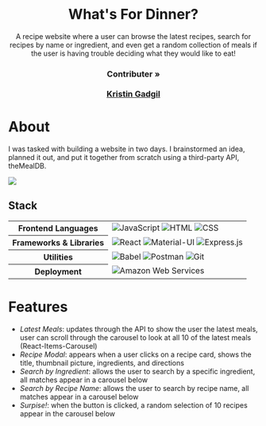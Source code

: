 <br />
<p align="center">
  <h1 align="center">What's For Dinner?</h1>

  <p align="center">
    A recipe website where a user can browse the latest recipes, search for recipes by name or ingredient, and even get a random collection of meals if the user is having trouble deciding what they would like to eat!
    <br />
    <h3 align="center">
     <strong>Contributer »</strong>
    <br />
    <br />
    <a href="https://github.com/itsme-kristin">Kristin Gadgil</a>
  </p>
</p>


# About
I was tasked with building a website in two days. I brainstormed an idea, planned it out, and put it together from scratch using a third-party API, theMealDB.

![](./data/whatsfordinner.gif)


## Stack

<table>
  <tbody>
    <tr>
      <th>Frontend Languages</th>
      <td>
        <img alt="JavaScript" src="https://img.shields.io/badge/javascript%20-%23323330.svg?&style=for-the-badge&logo=javascript&logoColor=%23F7DF1E" />
         <img alt="HTML" src="https://img.shields.io/badge/html5%20-%23E34F26.svg?&style=for-the-badge&logo=html5&logoColor=white" />
         <img alt="CSS" src="https://img.shields.io/badge/css3%20-%231572B6.svg?&style=for-the-badge&logo=css3&logoColor=white" />
      </td>
    </tr>
    <tr>
      <th>Frameworks & Libraries</th>
      <td>
        <img alt="React" src="https://img.shields.io/badge/react%20-%2320232a.svg?&style=for-the-badge&logo=react&logoColor=%2361DAFB" />
        <img alt="Material-UI" src="https://img.shields.io/badge/-Material--UI-%230081CB?&style=for-the-badge&logo=material-ui&logoColor=white" />
        <img alt="Express.js" src="https://img.shields.io/badge/express.js-%23404d59.svg?&style=for-the-badge"/>
      </td>
    </tr>
    <tr>
      <th>Utilities</th>
      <td>
        <img alt="Babel" src="https://img.shields.io/badge/Babel-F9DC3e?style=for-the-badge&logo=babel&logoColor=black" />
        <img alt="Postman" src="https://img.shields.io/badge/Postman-FF6C37?style=for-the-badge&logo=postman&logoColor=red" />
        <img alt="Git" src="https://img.shields.io/badge/Git-F05032?style=for-the-badge&logo=git&logoColor=white" />
      </td>
    </tr>
    <tr>
      <th>Deployment</th>
      <td>
        <img alt="Amazon Web Services" src=	"https://img.shields.io/badge/AWS-%23FF9900.svg?style=for-the-badge&logo=amazon-aws&logoColor=white"/>
      </td>
    </tr>
  </tbody>
</table>


# Features

  * *Latest Meals*: updates through the API to show the user the latest meals, user can scroll through the carousel to look at all 10 of the latest meals (React-Items-Carousel)
  * *Recipe Modal*: appears when a user clicks on a recipe card, shows the title, thumbnail picture, ingredients, and directions
  * *Search by Ingredient*: allows the user to search by a specific ingredient, all matches appear in a carousel below
  * *Search by Recipe Name*: allows the user to search by recipe name, all matches appear in a carousel below
  * *Surpise!*: when the button is clicked, a random selection of 10 recipes appear in the carousel below

